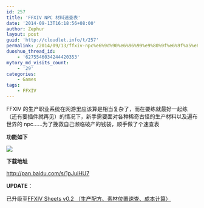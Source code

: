 ```yaml
---
id: 257
title: 'FFXIV NPC 材料速查表'
date: '2014-09-13T16:18:56+08:00'
author: Zephur
layout: post
guid: 'http://cloudlet.info/t/257'
permalink: /2014/09/13/ffxiv-npc%e6%9d%90%e6%96%99%e9%80%9f%e6%9f%a5%e8%a1%a8/
duoshuo_thread_id:
    - '6275546034244420353'
mytory_md_visits_count:
    - '29'
categories:
    - Games
tags:
    - FFXIV
---
```


FFXIV 的生产职业系统在网游里应该算是相当复杂了，而在要练就最好一起练（还有要插件就再见）的情况下，新手需要面对各种稀奇古怪的生产材料以及遍布世界的 npc……为了挽救自己濒临破产的钱袋，顺手做了个速查表

**功能如下**

[![](http://s0.cloudlet.info/201409/2840/47418_z.jpg)](http://s0.cloudlet.info/201409/2840/47418_o.jpg)

**下载地址**

[](http://pan.baidu.com/s/1pJuiHU7)<http://pan.baidu.com/s/1pJuiHU7>

**UPDATE**：

已升级至[FFXIV Sheets v0.2 （生产配方、素材位置速查、成本计算）](http://cloudlet.info/t/261)